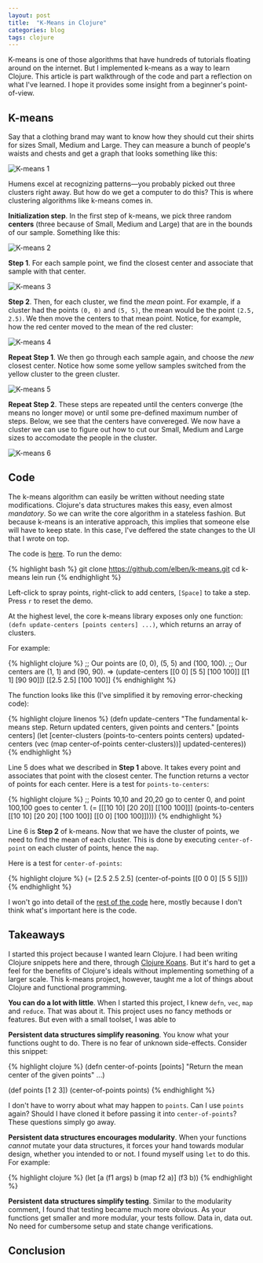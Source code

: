 ```yaml
---
layout: post
title:  "K-Means in Clojure"
categories: blog
tags: clojure
---
```


K-means is one of those algorithms that have hundreds of tutorials floating
around on the internet. But I implemented k-means as a way to learn Clojure.
This article is part walkthrough of the code and part a reflection on what I've
learned. I hope it provides some insight from a beginner's point-of-view.

## K-means

Say that a clothing brand may want to know how they should cut
their shirts for sizes Small, Medium and Large. They can measure a bunch of
people's waists and chests and get a graph that looks something like this:

![K-means 1](http://cl.ly/image/2R3D3u0N3w45/k-means.001.png)

Humens excel at recognizing patterns—you probably picked out three clusters
right away. But how do we get a computer to do this? This is where clustering
algorithms like k-means comes in.

**Initialization step**. In the first step of k-means, we pick three random
**centers** (three because of Small, Medium and Large) that are in the bounds of
our sample.  Something like this:

![K-means 2](http://cl.ly/image/1U2R0v0K3O3b/k-means.002.png)

**Step 1**. For each sample point, we find the closest center and associate that sample with
that center.

![K-means 3](http://cl.ly/image/392J3K333H17/k-means.003.png)

**Step 2**. Then, for each cluster, we find the *mean* point.  For example, if a
cluster had the points `(0, 0)` and `(5, 5)`, the mean would be the point `(2.5,
2.5)`. We then move the centers to that mean point. Notice, for example, how the
red center moved to the mean of the red cluster:

![K-means 4](http://cl.ly/image/2J2b0v0f2A1p/k-means.004.png)

**Repeat Step 1**. We then go through each sample again, and choose the *new*
closest center.  Notice how some some yellow samples switched from the yellow
cluster to the green cluster.

![K-means 5](http://cl.ly/image/3m3i2f0q2F1O/k-means.005.png)

**Repeat Step 2**. These steps are repeated until the centers converge (the means no longer move)
or until some pre-defined maximum number of steps. Below, we see that the
centers have convereged. We now have a cluster we can use to figure out how to
cut our Small, Medium and Large sizes to accomodate the people in the cluster.

![K-means 6](http://cl.ly/image/2z2H3C2V1g3H/k-means.006.png)

## Code

The k-means algorithm can easily be written without needing state modifications.
Clojure's data structures makes this easy, even almost *mandatory*. So we can
write the core algorithm in a stateless fashion. But because k-means is an
interative approach, this implies that someone else will have to keep state. In
this case, I've deffered the state changes to the UI that I wrote on top.

The code is [here](https://github.com/elben/k-means/). To run the demo:

{% highlight bash %}
git clone https://github.com/elben/k-means.git
cd k-means
lein run
{% endhighlight %}

Left-click to spray points, right-click to add centers, `[Space]` to take a
step. Press `r` to reset the demo.

At the highest level, the core k-means library exposes only one function: `(defn
update-centers [points centers] ...)`, which returns an array of clusters.

For example:

{% highlight clojure %}
;; Our points are (0, 0), (5, 5) and (100, 100).
;; Our centers are (1, 1) and (90, 90).
=> (update-centers [[0 0] [5 5] [100 100]] [[1 1] [90 90]])
[[2.5 2.5] [100 100]]
{% endhighlight %}

The function looks like this (I've simplified it by removing error-checking
code):

{% highlight clojure linenos %}
(defn update-centers
  "The fundamental k-means step.
  Return updated centers, given points and centers."
  [points centers]
  (let [center-clusters (points-to-centers points centers)
        updated-centers (vec (map center-of-points center-clusters))]
    updated-centeres))
{% endhighlight %}

Line 5 does what we described in **Step 1** above. It takes every point and
associates that point with the closest center. The function returns a vector of
points for each center. Here is a test for `points-to-centers`:

{% highlight clojure %}
;; Points 10,10 and 20,20 go to center 0, and point 100,100 goes to center 1.
(= [[[10 10] [20 20]] [[100 100]]]
   (points-to-centers [[10 10] [20 20] [100 100]]
                      [[0 0] [100 100]]))))
{% endhighlight %}

Line 6 is **Step 2** of k-means. Now that we have the cluster of points, we need
to find the mean of each cluster. This is done by executing `center-of-point` on
each cluster of points, hence the `map`.

Here is a test for `center-of-points`:

{% highlight clojure %}
(= [2.5 2.5 2.5] (center-of-points [[0 0 0] [5 5 5]]))
{% endhighlight %}

I won't go into detail of the [rest of the code](https://github.com/elben/k-means/blob/master/src/k_means/core.clj)
here, mostly because I don't think what's important here is the code.

## Takeaways

I started this project because I wanted learn Clojure. I had been writing
Clojure snippets here and there, through [Clojure Koans](http://clojurekoans.com/).
But it's hard to get a feel for the benefits of Clojure's ideals without
implementing something of a larger scale. This k-means project, however,
taught me a lot of things about Clojure and functional programming.

**You can do a lot with little**. When I started this project, I knew `defn`,
`vec`, `map` and `reduce`. That was about it. This project uses no fancy methods
or features. But even with a small toolset, I was able to 

**Persistent data structures simplify reasoning**. You know what your functions
ought to do. There is no fear of unknown side-effects. Consider this snippet:

{% highlight clojure %}
(defn center-of-points [points]
  "Return the mean center of the given points"
  ...)

(def points [1 2 3])
(center-of-points points)
{% endhighlight %}

I don't have to worry about what may happen to `points`. Can I use `points`
again? Should I have cloned it before passing it into `center-of-points`? These
questions simply go away.

**Persistent data structures encourages modularity**. When your functions
*cannot* mutate your data structures, it forces your hand towards modular
design, whether you intended to or not. I found myself using `let` to do this.
For example:

{% highlight clojure %}
(let [a (f1 args)
      b (map f2 a)]
  (f3 b))
{% endhighlight %}

**Persistent data structures simplify testing**. Similar to the modularity
comment, I found that testing became much more obvious. As your functions get
smaller and more modular, your tests follow. Data in, data out. No need for
cumbersome setup and state change verifications.

## Conclusion


